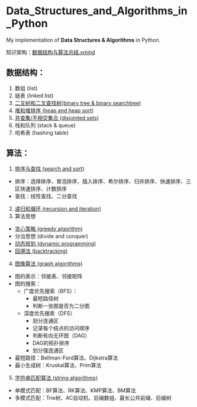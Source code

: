 # Data_Structures_and_Algorithms_in_Python
My implementation of **Data Structures &amp; Algorithms** in Python.

知识架构：[数据结构与算法总结.xmind](https://github.com/Sonia-96/Data_Structures_and_Algorithms_in_Python/blob/master/%E6%95%B0%E6%8D%AE%E7%BB%93%E6%9E%84%E4%B8%8E%E7%AE%97%E6%B3%95%E6%80%BB%E7%BB%93.xmind)

## 数据结构：
1. 数组 (list)
2. 链表 (linked list)
3. [二叉树和二叉查找树(binary tree & binary searchtree)](https://github.com/Sonia-96/Data_Structures_and_Algorithms_in_Python/blob/master/Data%20Structures/Binary%20Tree.ipynb)
4. [堆和堆排序 (heap and heap sort)](https://github.com/Sonia-96/Data_Structures_and_Algorithms_in_Python/blob/master/Data%20Structures/Heap%20and%20Heap%20Sort.ipynb)
5. [并查集/不相交集合 (disjointed sets)](https://github.com/Sonia-96/Data_Structures_and_Algorithms_in_Python/blob/master/Data%20Structures/Disjointed%20Sets.ipynb)
6. 栈和队列 (stack & queue)
7. 哈希表 (hashing table)

## 算法：
1. [排序与查找 (search and sort)](https://github.com/Sonia-96/Data_Structures_and_Algorithms_in_Python/blob/master/Algorithms/Search%20and%20Sort.ipynb)
  - 排序：选择排序、冒泡排序、插入排序、希尔排序、归并排序、快速排序、三区快速排序、计数排序
  - 查找：线性查找、二分查找
2. [递归和循环 (recursion and iteration)](https://github.com/Sonia-96/Data_Structures_and_Algorithms_in_Python/blob/master/Algorithms/Recursion%20%26%20Iteration.ipynb)
3. 算法思想
  - [贪心策略 (greedy algorithm)](https://github.com/Sonia-96/Data_Structures_and_Algorithms_in_Python/blob/master/Algorithms/Greedy%20Algorithm.ipynb)
  - 分治思想 (divide and conquer)
  - [动态规划 (dynamic programming)](https://github.com/Sonia-96/Data_Structures_and_Algorithms_in_Python/blob/master/Algorithms/Dynamic%20Programming.ipynb)
  - [回溯法 (backtracking)](https://github.com/Sonia-96/Data_Structures_and_Algorithms_in_Python/blob/master/Algorithms/Backtracking.ipynb)
4. [图像算法 (graph algorithms)](https://github.com/Sonia-96/Data_Structures_and_Algorithms_in_Python/blob/master/Algorithms/Graph%20Algorithms.ipynb)
  - 图的表示：邻接表、邻接矩阵
  - 图的搜索：
    - 广度优先搜索（BFS）：
      - 最短路径树
      - 判断一张图是否为二分图
    - 深度优先搜索（DFS）
      - 划分连通区
      - 记录每个结点的访问顺序
      - 判断有向无环图（DAG）
      - DAG的拓扑排序
      - 划分强连通区
  - 最短路径：Bellman-Ford算法、Dijkstra算法
  - 最小生成树：Kruskal算法、Prim算法
5. [字符串匹配算法 (string algorithms)](https://github.com/Sonia-96/Data_Structures_and_Algorithms_in_Python/blob/master/Algorithms/String%20Algorithms.ipynb)
  - 单模式匹配：BF算法、RK算法、KMP算法、BM算法
  - 多模式匹配：Trie树、AC自动机、后缀数组、最长公共前缀、后缀树
